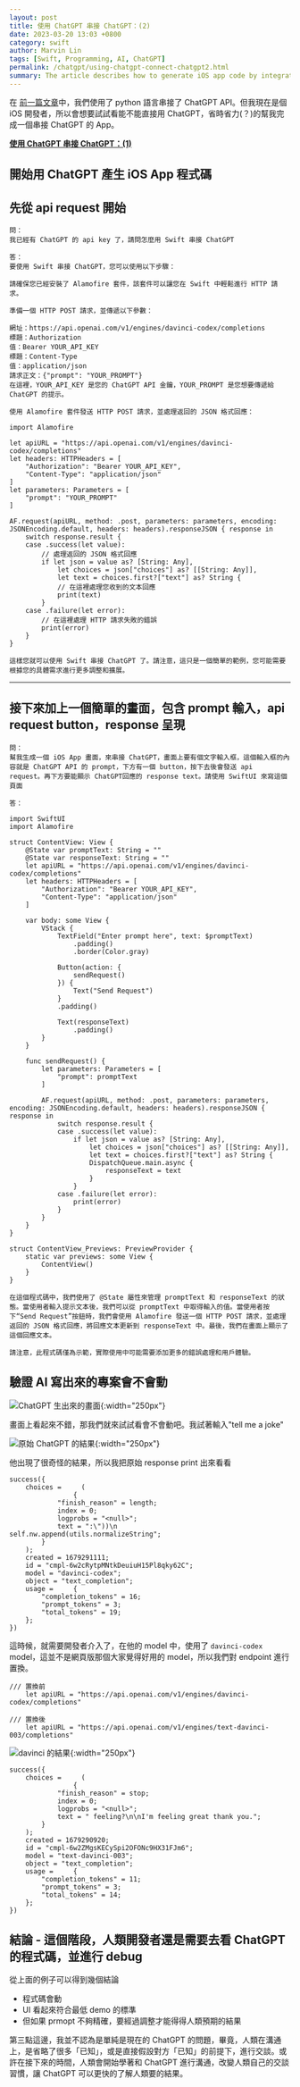 ```yaml
---
layout: post
title: 使用 ChatGPT 串接 ChatGPT：(2)
date: 2023-03-20 13:03 +0800
category: swift
author: Marvin Lin
tags: [Swift, Programming, AI, ChatGPT]
permalink: /chatgpt/using-chatgpt-connect-chatgpt2.html
summary: The article describes how to generate iOS app code by integrating ChatGPT. It starts with how to make an API request using Swift and then moves to adding a basic UI to the app that includes a prompt input text field, an API request button, and a response text display field. Finally, it provides SwiftUI code to make the UI.
---
```

在 [前一篇文章](/chatgpt/using-chatgpt-connect-chatgpt1.html)中，我們使用了 python 語言串接了 ChatGPT API。但我現在是個 iOS 開發者，所以會想要試試看能不能直接用 ChatGPT，省時省力(？)的幫我完成一個串接 ChatGPT 的 App。

**[使用 ChatGPT 串接 ChatGPT：(1)](/chatgpt/using-chatgpt-connect-chatgpt1.html)**

## 開始用 ChatGPT 產生 iOS App 程式碼

## 先從 api request 開始

```
問：
我已經有 ChatGPT 的 api key 了，請問怎麼用 Swift 串接 ChatGPT
```

```
答：
要使用 Swift 串接 ChatGPT，您可以使用以下步驟：

請確保您已經安裝了 Alamofire 套件，該套件可以讓您在 Swift 中輕鬆進行 HTTP 請求。

準備一個 HTTP POST 請求，並傳遞以下參數：

網址：https://api.openai.com/v1/engines/davinci-codex/completions
標題：Authorization
值：Bearer YOUR_API_KEY
標題：Content-Type
值：application/json
請求正文：{"prompt": "YOUR_PROMPT"}
在這裡，YOUR_API_KEY 是您的 ChatGPT API 金鑰，YOUR_PROMPT 是您想要傳遞給 ChatGPT 的提示。

使用 Alamofire 套件發送 HTTP POST 請求，並處理返回的 JSON 格式回應：
```

```
import Alamofire

let apiURL = "https://api.openai.com/v1/engines/davinci-codex/completions"
let headers: HTTPHeaders = [
    "Authorization": "Bearer YOUR_API_KEY",
    "Content-Type": "application/json"
]
let parameters: Parameters = [
    "prompt": "YOUR_PROMPT"
]

AF.request(apiURL, method: .post, parameters: parameters, encoding: JSONEncoding.default, headers: headers).responseJSON { response in
    switch response.result {
    case .success(let value):
        // 處理返回的 JSON 格式回應
        if let json = value as? [String: Any],
            let choices = json["choices"] as? [[String: Any]],
            let text = choices.first?["text"] as? String {
            // 在這裡處理您收到的文本回應
            print(text)
        }
    case .failure(let error):
        // 在這裡處理 HTTP 請求失敗的錯誤
        print(error)
    }
}

```

```
這樣您就可以使用 Swift 串接 ChatGPT 了。請注意，這只是一個簡單的範例，您可能需要根據您的具體需求進行更多調整和擴展。
```

<hr>

## 接下來加上一個簡單的畫面，包含 prompt 輸入，api request button，response 呈現

```
問：
幫我生成一個 iOS App 畫面，來串接 ChatGPT，畫面上要有個文字輸入框，這個輸入框的內容就是 ChatGPT API 的 prompt，下方有一個 button，按下去後會發送 api request。再下方要能顯示 ChatGPT回應的 response text。請使用 SwiftUI 來寫這個頁面
```

```
答：

import SwiftUI
import Alamofire

struct ContentView: View {
    @State var promptText: String = ""
    @State var responseText: String = ""
    let apiURL = "https://api.openai.com/v1/engines/davinci-codex/completions"
    let headers: HTTPHeaders = [
        "Authorization": "Bearer YOUR_API_KEY",
        "Content-Type": "application/json"
    ]
    
    var body: some View {
        VStack {
            TextField("Enter prompt here", text: $promptText)
                .padding()
                .border(Color.gray)
            
            Button(action: {
                sendRequest()
            }) {
                Text("Send Request")
            }
            .padding()
            
            Text(responseText)
                .padding()
        }
    }
    
    func sendRequest() {
        let parameters: Parameters = [
            "prompt": promptText
        ]
        
        AF.request(apiURL, method: .post, parameters: parameters, encoding: JSONEncoding.default, headers: headers).responseJSON { response in
            switch response.result {
            case .success(let value):
                if let json = value as? [String: Any],
                    let choices = json["choices"] as? [[String: Any]],
                    let text = choices.first?["text"] as? String {
                    DispatchQueue.main.async {
                        responseText = text
                    }
                }
            case .failure(let error):
                print(error)
            }
        }
    }
}

struct ContentView_Previews: PreviewProvider {
    static var previews: some View {
        ContentView()
    }
}
```

```
在這個程式碼中，我們使用了 @State 屬性來管理 promptText 和 responseText 的狀態。當使用者輸入提示文本後，我們可以從 promptText 中取得輸入的值。當使用者按下“Send Request”按鈕時，我們會使用 Alamofire 發送一個 HTTP POST 請求，並處理返回的 JSON 格式回應，將回應文本更新到 responseText 中。最後，我們在畫面上顯示了這個回應文本。

請注意，此程式碼僅為示範，實際使用中可能需要添加更多的錯誤處理和用戶體驗。
```

## 驗證 AI 寫出來的專案會不會動

![ChatGPT 生出來的畫面](/assets/swift/chatgpt/chatgpt-connect-ios-app.jpeg){:width="250px"}

畫面上看起來不錯，那我們就來試試看會不會動吧。我試著輸入"tell me a joke"

![原始 ChatGPT 的結果](/assets/swift/chatgpt/chatgpt-connect-codex-result.jpeg){:width="250px"}

他出現了很奇怪的結果，所以我把原始 response print 出來看看

```
success({
    choices =     (
                {
            "finish_reason" = length;
            index = 0;
            logprobs = "<null>";
            text = ":\"))\n            self.nw.append(utils.normalizeString";
        }
    );
    created = 1679291111;
    id = "cmpl-6w2cRytpMNtkDeuiuH15Pl8qky62C";
    model = "davinci-codex";
    object = "text_completion";
    usage =     {
        "completion_tokens" = 16;
        "prompt_tokens" = 3;
        "total_tokens" = 19;
    };
})
```

這時候，就需要開發者介入了，在他的 model 中，使用了 `davinci-codex` model，這並不是網頁版那個大家覺得好用的 model，所以我們對 endpoint 進行置換。

```
/// 置換前
    let apiURL = "https://api.openai.com/v1/engines/davinci-codex/completions"

/// 置換後
    let apiURL = "https://api.openai.com/v1/engines/text-davinci-003/completions"
```

![davinci 的結果](/assets/swift/chatgpt/chatgpt-connect-davinci-result.jpeg){:width="250px"}

```
success({
    choices =     (
                {
            "finish_reason" = stop;
            index = 0;
            logprobs = "<null>";
            text = " feeling?\n\nI'm feeling great thank you.";
        }
    );
    created = 1679290920;
    id = "cmpl-6w2ZMgsKECySpi2OFONc9HX31FJm6";
    model = "text-davinci-003";
    object = "text_completion";
    usage =     {
        "completion_tokens" = 11;
        "prompt_tokens" = 3;
        "total_tokens" = 14;
    };
})
```

## 結論 - 這個階段，人類開發者還是需要去看 ChatGPT 的程式碼，並進行 debug

從上面的例子可以得到幾個結論

- 程式碼會動
- UI 看起來符合最低 demo 的標準
- 但如果 prmopt 不夠精確，要經過調整才能得得人類預期的結果

第三點這邊，我並不認為是單純是現在的 ChatGPT 的問題，畢竟，人類在溝通上，是省略了很多「已知」，或是直接假設對方「已知」的前提下，進行交談。或許在接下來的時間，人類會開始學著和 ChatGPT 進行溝通，改變人類自己的交談習慣，讓 ChatGPT 可以更快的了解人類要的結果。

